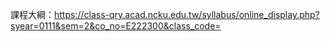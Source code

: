 課程大綱：https://class-qry.acad.ncku.edu.tw/syllabus/online_display.php?syear=0111&sem=2&co_no=E222300&class_code=
